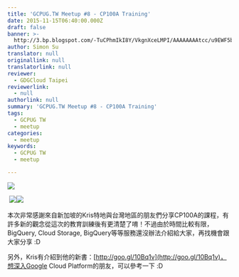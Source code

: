 ```yaml
---
title: 'GCPUG.TW Meetup #8 - CP100A Training'
date: 2015-11-15T06:40:00.000Z
draft: false
banner: >-
  http://3.bp.blogspot.com/-TuCPhmIkI8Y/VkgnXceLMPI/AAAAAAAAtcc/u9EWF5bZeo8/s640/12208475_10204967165566400_3763904118792734819_n.jpg
author: Simon Su
translator: null
originallink: null
translatorlink: null
reviewer:
  - GDGCloud Taipei
reviewerlink:
  - null
authorlink: null
summary: 'GCPUG.TW Meetup #8 - CP100A Training'
tags:
  - GCPUG TW
  - meetup
categories:
  - meetup
keywords:
  - GCPUG TW
  - meetup

---
```


[![](http://3.bp.blogspot.com/-TuCPhmIkI8Y/VkgnXceLMPI/AAAAAAAAtcc/u9EWF5bZeo8/s640/12208475_10204967165566400_3763904118792734819_n.jpg)](http://3.bp.blogspot.com/-TuCPhmIkI8Y/VkgnXceLMPI/AAAAAAAAtcc/u9EWF5bZeo8/s1600/12208475_10204967165566400_3763904118792734819_n.jpg)

  

 [![](http://4.bp.blogspot.com/-L9DmV9vuQwc/VkgnXQOt-RI/AAAAAAAAtcY/FiHiU2L5HSY/s200/12239975_10204967165406396_1503694434501321713_n.jpg)](http://4.bp.blogspot.com/-L9DmV9vuQwc/VkgnXQOt-RI/AAAAAAAAtcY/FiHiU2L5HSY/s1600/12239975_10204967165406396_1503694434501321713_n.jpg)[![](http://2.bp.blogspot.com/-lMUyVRXMwRI/VkgnXW2BUbI/AAAAAAAAtcU/wTNyRHaVUTA/s200/12250063_10204967165726404_7656711803710407406_n.jpg)](http://2.bp.blogspot.com/-lMUyVRXMwRI/VkgnXW2BUbI/AAAAAAAAtcU/wTNyRHaVUTA/s1600/12250063_10204967165726404_7656711803710407406_n.jpg)

  
  
本次非常感謝來自新加坡的Kris特地與台灣地區的朋友們分享CP100A的課程，有許多新的觀念從這次的教育訓練後有更清楚了唷！不過由於時間比較有限，BigQuery, Cloud Storage, BigQuery等等服務還沒辦法介紹給大家，再找機會跟大家分享 :D  
  
另外，Kris有介紹到他的新書：[http://goo.gl/10Bq1v](http://goo.gl/10Bq1v)，想深入Google Cloud Platform的朋友，可以參考一下 :D